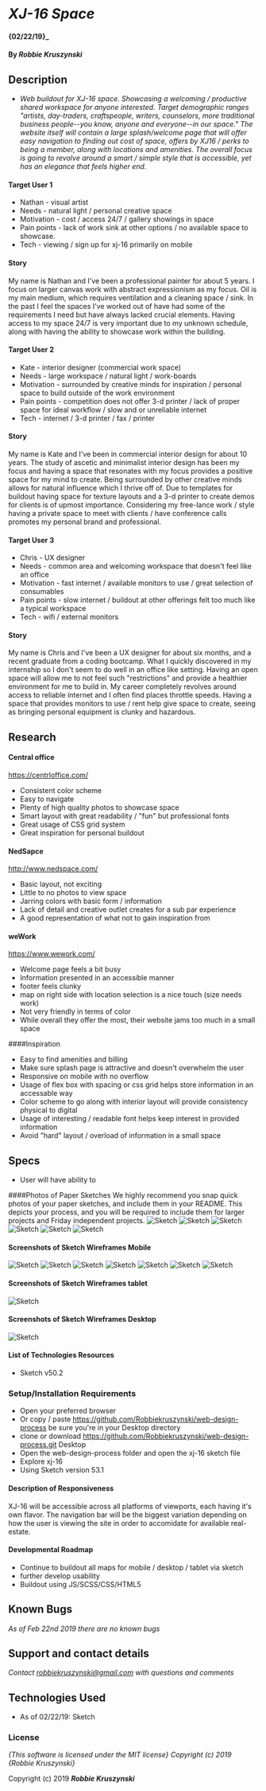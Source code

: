 # _XJ-16 Space_

#### {02/22/19}_

#### By _**Robbie Kruszynski**_

## Description

* _Web buildout for XJ-16 space. Showcasing a welcoming / productive shared workspace for anyone interested. Target demographic ranges "artists, day-traders, craftspeople, writers, counselors, more traditional business people--you know, anyone and everyone--in our space." The website itself will contain a large splash/welcome page that will offer easy navigation to finding out cost of space, offers by XJ16 / perks to being a member, along with locations and amenities. The overall focus is going to revolve around a smart / simple style that is accessible, yet has an elegance that feels higher end._

#### Target User 1
* Nathan - visual artist
* Needs - natural light / personal creative space
* Motivation - cost / access 24/7 / gallery showings in space
* Pain points - lack of work sink at other options / no available space to showcase.
* Tech - viewing / sign up for xj-16 primarily on mobile

#### Story
My name is Nathan and I've been a professional painter for about 5 years. I focus on larger canvas work with abstract expressionism as my focus. Oil is my main medium, which requires ventilation and a cleaning space / sink. In the past I feel the spaces I've worked out of have had some of the requirements I need but have always lacked crucial elements.  Having access to my space 24/7 is very important due to my unknown schedule, along with having the ability to showcase work within the building.

#### Target User 2
* Kate - interior designer (commercial work space)
* Needs - large workspace / natural light / work-boards
* Motivation - surrounded by creative minds for inspiration / personal space to build outside of the work environment
* Pain points - competition does not offer 3-d printer / lack of proper space for ideal workflow / slow and or unreliable internet
* Tech - internet / 3-d printer / fax / printer

#### Story
My name is Kate and I've been in commercial interior design for about 10 years. The study of ascetic and minimalist interior design has been my focus and having a space that resonates with my focus provides a positive space for my mind to create. Being surrounded by other creative minds allows for natural influence which I thrive off of. Due to templates for buildout having space for texture layouts and a 3-d printer to create demos for clients is of upmost importance. Considering my free-lance work / style having a private space to meet with clients / have conference calls promotes my personal brand and professional.

#### Target User 3
* Chris - UX designer
* Needs - common area and welcoming workspace that doesn't feel like an office
* Motivation - fast internet / available monitors to use / great selection of consumables
* Pain points - slow internet / buildout at other offerings felt too much like a typical workspace
* Tech - wifi / external monitors

#### Story
My name is Chris and I've been a UX designer for about six months, and a recent graduate from a coding bootcamp. What I quickly discovered in my internship so I don't seem to do well in an office like setting. Having an open space will allow me to not feel such "restrictions" and provide a healthier environment for me to build in. My career completely revolves around access to reliable internet and I often find places throttle speeds. Having a space that provides monitors to use / rent help give space to create, seeing as bringing personal equipment is clunky and hazardous.

## Research
#### Central office
https://centrloffice.com/
* Consistent color scheme
* Easy to navigate
* Plenty of high quality photos to showcase space
* Smart layout with great readability / "fun" but professional fonts
* Great usage of CSS grid system
* Great inspiration for personal buildout
#### NedSapce
http://www.nedspace.com/
* Basic layout, not exciting
* Little to no photos to view space
* Jarring colors with basic form / information
* Lack of detail and creative outlet creates for a sub par experience
* A good representation of what not to gain inspiration from

#### weWork
https://www.wework.com/
* Welcome page feels a bit busy
* Information presented in an accessible manner
* footer feels clunky
* map on right side with location selection is a nice touch (size needs work)
* Not very friendly in terms of color
* While overall they offer the most, their website jams too much in a small space

####Inspiration

* Easy to find amenities and billing
* Make sure splash page is attractive and doesn't overwhelm the user
* Responsive on mobile with no overflow
* Usage of flex box with spacing or css grid helps store information in an accessable way
* Color scheme to go along with interior layout will provide consistency physical to digital
* Usage of interesting / readable font helps keep interest in provided information
* Avoid "hard" layout / overload of information in a small space

## Specs
* User will have ability to

####Photos of Paper Sketches
We highly recommend you snap quick photos of your paper sketches, and include them in your README. This depicts your process, and you will be required to include them for larger projects and Friday independent projects.
![Sketch](img/sketch1.jpg)
![Sketch](img/sketch2.jpg)
![Sketch](img/sketch3.jpg)
![Sketch](img/sketch4.jpg)
![Sketch](img/sketch5.jpg)
![Sketch](img/sketch6.jpg)

#### Screenshots of Sketch Wireframes Mobile

![Sketch](img/splash.png)
![Sketch](img/home.png)
![Sketch](img/navbar.png)
![Sketch](img/location.png)
![Sketch](img/reach.png)
![Sketch](img/space.png)
![Sketch](img/upcoming.png)

#### Screenshots of Sketch Wireframes tablet
![Sketch](img/ipadSplash.png)

#### Screenshots of Sketch Wireframes Desktop
![Sketch](img/desktopSplash.png)

#### List of Technologies Resources

* Sketch v50.2

### Setup/Installation Requirements

* Open your preferred browser
* Or copy / paste https://github.com/Robbiekruszynski/web-design-process be sure you're in your Desktop directory
* clone or download https://github.com/Robbiekruszynski/web-design-process.git Desktop
* Open the web-design-process folder and open the xj-16 sketch file
* Explore xj-16
* Using Sketch version 53.1

#### Description of Responsiveness
XJ-16 will be accessible across all platforms of viewports, each having it's own flavor.
The navigation bar will be the biggest variation depending on how the user is viewing the site in order to accomidate for available real-estate.

#### Developmental Roadmap
* Continue to buildout all maps for mobile / desktop / tablet via sketch
* further develop usability
* Buildout using JS/SCSS/CSS/HTML5

## Known Bugs

_As of Feb 22nd 2019 there are no known bugs_

## Support and contact details

_Contact robbiekruszynski@gmail.com with questions and comments_

## Technologies Used

* As of 02/22/19: Sketch

### License

*{This software is licensed under the MIT license} Copyright (c) 2019 {Robbie Kruszynski}*

Copyright (c) 2019 **_Robbie Kruszynski_**
